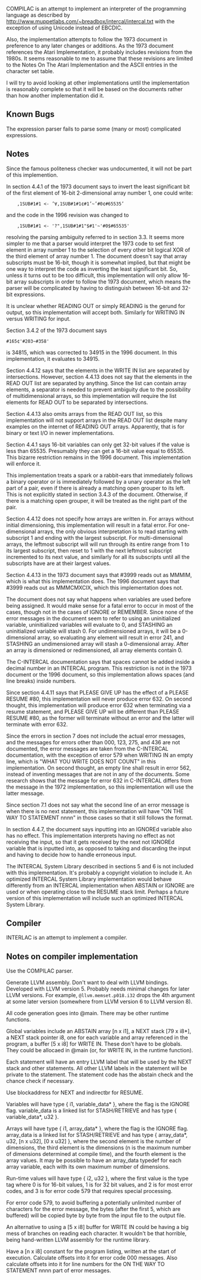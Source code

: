 COMPILAC is an attempt to implement an interpreter of the programming
language as described by
http://www.muppetlabs.com/~breadbox/intercal/intercal.txt
with the exception of using Unicode instead of EBCDIC.

Also, the implementation attempts to follow the 1973 document in
preference to any later changes or additions.  As the 1973 document
references the Atari Implementation, it probably includes revisions
from the 1980s.  It seems reasonable to me to assume that these
revisions are limited to the Notes On The Atari Implementation and
the ASCII entries in the character set table.

I will try to avoid looking at other implementations until the
implementation is reasonably complete so that it will be based on
the documents rather than how another implementation did it.

Known Bugs
----------
The expression parser fails to parse some (many or most) complicated
expressions.

Notes
-----
Since the famous politeness checker was undocumented, it will not be
part of this implemention.

In section 4.4.1 of the 1973 document says
  to invert the least significant bit of the first element of 16-bit
  2-dimensional array number 1, one could write:
```
    ,1SUB#1#1 <- ’∀,1SUB#1#1¢#1’~’#0¢#65535’
```
and the code in the 1996 revision was changed to
```
    ,1SUB#1#1 <- '?",1SUB#1#1"$#1'~'#0$#65535'
```
resolving the parsing ambiguity referred to in section 3.3.  It seems
more simpler to me that a parser would interpret the 1973 code to set
first element in array number 1 to the selection of every other bit
logical XOR of the third element of array number 1.  The document doesn't
say that array subscripts must be 16-bit, though it is somewhat implied,
but that might be one way to interpret the code as inverting the least
significant bit.  So, unless it turns out to be too difficult, this
implementation will only allow 16-bit array subscripts in order to follow
the 1973 document, which means the parser will be complicated by having
to distinguish between 16-bit and 32-bit expressions.

It is unclear whether READING OUT or simply READING is the gerund for
output, so this implementation will accept both.  Similarly for
WRITING IN versus WRITING for input.

Section 3.4.2 of the 1973 document says
```
#165¢'#203~#358'
```
is 34815, which was corrected to 34915 in the 1996 document.  In this
implementation, it evaluates to 34915.

Section 4.4.12 says that the elements in the WRITE IN list are separated
by intersections.  However, section 4.4.13 does not say that the elements
in the READ OUT list are separated by anything.  Since the list can
contain array elements, a separator is needed to prevent ambiguity
due to the possibility of multidimensional arrays, so this implementation
will require the list elements for READ OUT to be separated by
intersections.

Section 4.4.13 also omits arrays from the READ OUT list, so this
implementation will not support arrays in the READ OUT list despite many
examples on the internet of READING OUT arrays.  Apparently, that is
for binary or text I/O in newer implementations.

Section 4.4.1 says 16-bit variables can only get 32-bit values if the
value is less than 65535.  Presumably they can get a 16-bit value equal
to 65535.  This bizarre restriction remains in the 1996 document.  This
implementation will enforce it.

This implementation treats a spark or a rabbit-ears that immediately
follows a binary operator or is immediately followed by a unary operator
as the left part of a pair, even if there is already a matching open
grouper to its left.  This is not explicitly stated in section 3.4.3 of
the document.  Otherwise, if there is a matching open grouper, it will be
treated as the right part of the pair.

Section 4.4.12 does not specify how arrays are written in.  For
arrays without initial dimensioning, this implementation will result in
a fatal error.  For one-dimensional arrays, the only obvious
interpretation is to read starting with subscript 1 and ending with the
largest subscript.  For multi-dimensional arrays, the leftmost subscript
will will run through its entire range from 1 to its largest subscript,
then reset to 1 with the next leftmost subscript incremented to its
next value, and similarly for all its subscripts until all the subscripts
have are at their largest values.

Section 4.4.13 in the 1973 document says that #3999 reads out as MMMIM,
which is what this implementation does.  The 1996 document says that
#3999 reads out as MMMCMXCIX, which this implementation does not.

The document does not say what happens when variables are used before
being assigned.  It would make sense for a fatal error to occur in
most of the cases, though not in the cases of IGNORE or REMEMBER.  Since
none of the error messages in the document seem to refer to using an
uninitialized variable, uninitialized variables will evaluate to 0,
and STASHING an uninitialized variable will stash 0.  For undimensioned
arrays, it will be a 0-dimensional array, so evaluating any element
will result in error 241, and STASHING an undimensioned array will stash
a 0-dimensional array.  After an array is dimensioned or redimensioned,
all array elements contain 0.

The C-INTERCAL documentation says that spaces cannot be added inside a
decimal number in an INTERCAL program.  This restriction is not in the
1973 document or the 1996 document, so this implementation allows spaces
(and line breaks) inside numbers.

Since section 4.4.11 says that PLEASE GIVE UP has the effect of a PLEASE
RESUME #80, this implementation will never produce error 632.  On second
thought, this implementation will produce error 632 when terminating via
a resume statement, and PLEASE GIVE UP will be different than PLEASE
RESUME #80, as the former will terminate without an error and the latter
will terminate with error 632.

Since the errors in section 7 does not include the actual error messages,
and the messages for errors other than 000, 123, 275, and 436 are not
documented, the error messages are taken from the C-INTERCAL documentation,
with the exception of error 579 when WRITING IN an empty line, which is
"WHAT YOU WRITE DOES NOT COUNT" in this implementation.  On second
thought, an empty line shall result in error 562, instead of inventing
messages that are not in any of the documents.  Some research shows that
the message for error 632 in C-INTERCAL differs from the message in the
1972 implementation, so this implementation will use the latter message.

Since section 7.1 does not say what the second line of an error message is
when there is no next statement, this implementation will have "ON THE
WAY TO STATEMENT nnnn" in those cases so that it still follows the format.

In section 4.4.7, the document says inputting into an IGNOREd variable
also has no effect.  This implementation interprets having no effect as
not receiving the input, so that it gets received by the next not IGNOREd
variable that is inputted into, as opposed to taking and discarding the
input and having to decide how to handle erroneous input.

The INTERCAL System Library described in sections 5 and 6 is not
included with this implementation.  It's probably a copyright violation
to include it.  An optimized INTERCAL System Library implementation
would behave differently from an INTERCAL implementation when ABSTAIN or
IGNORE are used or when operating close to the RESUME stack limit.
Perhaps a future version of this implementation will include such an
optimized INTERCAL System Library.

Compiler
--------
INTERLAC is an attempt to implement a compiler.

## Notes on compiler implementation
Use the COMPILAC parser.

Generate LLVM assembly.  Don't want to deal with LLVM bindings.  Developed
with LLVM version 5.  Probably needs minimal changes for later LLVM versions.
For example, `@llvm.memset.p018.i32` drops the 4th argument at some later
version (somewhere from LLVM version 6 to LLVM version 8).

All code generation goes into @main.  There may be other runtime functions.

Global variables include an ABSTAIN array [n x i1], a NEXT stack [79 x i8*],
a NEXT stack pointer i8, one for each variable and array referenced in
the program, a buffer [5 x i8] for WRITE IN.  These don't have to be globals.
They could be allocaed in @main (or, for WRITE IN, in the runtime function).

Each statement will have an entry LLVM label that will be used by the NEXT
stack and other statements.  All other LLVM labels in the statement will
be private to the statement.  The statement code has the abstain check and
the chance check if necessary.

Use blockaddress for NEXT and indirectbr for RESUME.

Variables will have type { i1, variable_data* }, where the flag is the IGNORE
flag.  variable_data is a linked list for STASH/RETRIEVE and has type
{ variable_data*, u32 }.

Arrays will have type { i1, array_data* }, where the flag is the IGNORE
flag.  array_data is a linked list for STASH/RETRIEVE and has type
{ array_data*, u32, [n x u32], [0 x u32] }, where the second element is the
number of dimensions, the third element is the dimensions (n is the maximum
number of dimensions determined at compile time), and the fourth element is
the array values.  It may be possible to have an array_data typedef for
each array variable, each with its own maximum number of dimensions.

Run-time values will have type { i2, u32 }, where the first value is the
type tag where 0 is for 16-bit values, 1 is for 32 bit values, and 2
is for most error codes, and 3 is for error code 579 that requires
special processing.

For error code 579, to avoid buffering a potentially unlimited number of
characters for the error message, the bytes (after the first 5, which
are buffered) will be copied byte by byte from the input file to the output
file.

An alternative to using a [5 x i8] buffer for WRITE IN could be having a
big mess of branches on reading each character.  It wouldn't be that
horrible, being hand-written LLVM assembly for the runtime library.

Have a [n x i8] constant for the program listing, written at the start of
execution.  Calculate offsets into it for error code 000 messages.  Also
calculate offsets into it for line numbers for the ON THE WAY TO STATEMENT
nnnn part of error messages.
